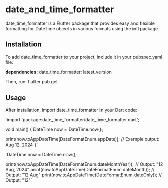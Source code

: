 # date_and_time_formatter

date_time_formatter is a Flutter package that provides easy and flexible formatting for DateTime objects in various formats using the intl package.

## Installation

To add date_time_formatter to your project, include it in your pubspec.yaml file:

**dependencies:**
date_time_formatter: latest_version


Then, run:
flutter pub get


## Usage

After installation, import date_time_formatter in your Dart code:

`import 'package:date_time_formatter/date_time_formatter.dart';

void main() {
DateTime now = DateTime.now();

print(now.toAppDateTime(DateFormatEnum.appDate));
// Example output: Aug 12, 2024
}`


`DateTime now = DateTime.now();

print(now.toAppDateTime(DateFormatEnum.dateMonthYear));    // Output: "12 Aug, 2024"
print(now.toAppDateTime(DateFormatEnum.dateMonth));   // Output: "12 Aug"
print(now.toAppDateTime(DateFormatEnum.dateOnly)); // Output: "12"`


